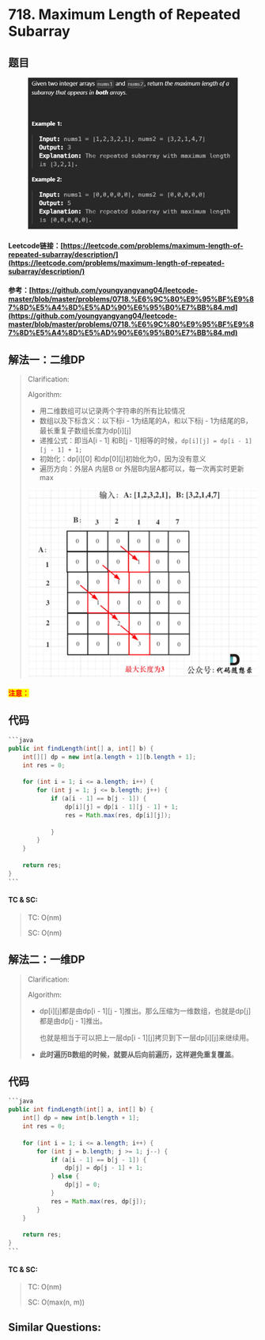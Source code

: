 # 718. Maximum Length of Repeated Subarray

## 题目

<figure><img src="../../.gitbook/assets/image (1) (1).png" alt=""><figcaption></figcaption></figure>

#### Leetcode链接：[https://leetcode.com/problems/maximum-length-of-repeated-subarray/description/](https://leetcode.com/problems/maximum-length-of-repeated-subarray/description/)

#### 参考：[https://github.com/youngyangyang04/leetcode-master/blob/master/problems/0718.%E6%9C%80%E9%95%BF%E9%87%8D%E5%A4%8D%E5%AD%90%E6%95%B0%E7%BB%84.md](https://github.com/youngyangyang04/leetcode-master/blob/master/problems/0718.%E6%9C%80%E9%95%BF%E9%87%8D%E5%A4%8D%E5%AD%90%E6%95%B0%E7%BB%84.md)

## 解法一：二维DP

> Clarification:&#x20;
>
> Algorithm:&#x20;
>
> * 用二维数组可以记录两个字符串的所有比较情况
> * 数组以及下标含义：以下标i - 1为结尾的A，和以下标j - 1为结尾的B，最长重复子数组长度为dp\[i]\[j]
> * 递推公式：即当A\[i - 1] 和B\[j - 1]相等的时候，`dp[i][j] = dp[i - 1][j - 1] + 1;`
> * 初始化：dp\[i]\[0] 和dp\[0]\[j]初始化为0，因为没有意义
> * 遍历方向：外层A 内层B or 外层B内层A都可以，每一次再实时更新max
>
> <img src="../../.gitbook/assets/image (2) (1).png" alt="" data-size="original">

#### <mark style="color:red;">注意：</mark>

## 代码

````java
```java
public int findLength(int[] a, int[] b) {
    int[][] dp = new int[a.length + 1][b.length + 1];
    int res = 0;

    for (int i = 1; i <= a.length; i++) {
        for (int j = 1; j <= b.length; j++) {
            if (a[i - 1] == b[j - 1]) {
                dp[i][j] = dp[i - 1][j - 1] + 1;
                res = Math.max(res, dp[i][j]);
                
            }
        }
    }

    return res;
}
```
````

#### TC & SC:&#x20;

> TC: O(nm)
>
> SC: O(nm)

## 解法二：一维DP

> Clarification:&#x20;
>
> Algorithm:&#x20;
>
> *   dp\[i]\[j]都是由dp\[i - 1]\[j - 1]推出。那么压缩为一维数组，也就是dp\[j]都是由dp\[j - 1]推出。
>
>     也就是相当于可以把上一层dp\[i - 1]\[j]拷贝到下一层dp\[i]\[j]来继续用。
> * **此时遍历B数组的时候，就要从后向前遍历，这样避免重复覆盖**。

## 代码

````java
```java
public int findLength(int[] a, int[] b) {
    int[] dp = new int[b.length + 1];
    int res = 0;

    for (int i = 1; i <= a.length; i++) {
        for (int j = b.length; j >= 1; j--) {
            if (a[i - 1] == b[j - 1]) {
                dp[j] = dp[j - 1] + 1;
            } else {
                dp[j] = 0;
            }
            res = Math.max(res, dp[j]);
        }
    }

    return res;
}
```
````

#### TC & SC:&#x20;

> TC: O(nm)
>
> SC: O(max(n, m))

## **Similar Questions:**&#x20;
